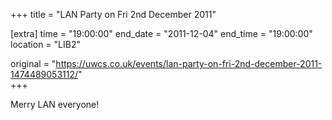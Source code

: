 +++
title = "LAN Party on Fri 2nd December 2011"

[extra]
time = "19:00:00"
end_date = "2011-12-04"
end_time = "19:00:00"
location = "LIB2"

original = "https://uwcs.co.uk/events/lan-party-on-fri-2nd-december-2011-1474489053112/"    
+++

Merry LAN everyone\!

